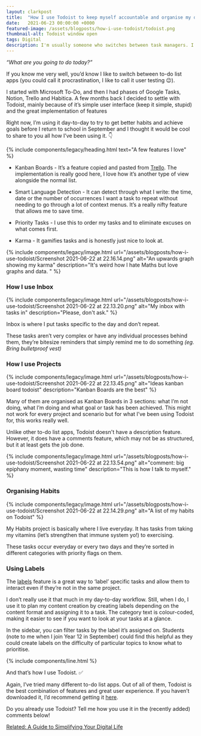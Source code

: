 ```yaml
---
layout: clarkpost
title:  "How I use Todoist to keep myself accountable and organise my day."
date:   2021-06-23 00:00:00 +0000
featured-image: /assets/blogposts/how-i-use-todoist/todoist.png
thumbnail-alt: Todoist window open
tags: Digital
description: I'm usually someone who switches between task managers. I'm settling on Todoist.
---
```

_“What are you going to do today?”_

If you know me very well, you’d know I like to switch between to-do list apps (you could call it procrastination, I like to call it user testing 😉). 

I started with Microsoft To-Do, and then I had phases of Google Tasks, Notion, Trello and Habitica. A few months back I decided to settle with Todoist, mainly because of it’s simple user interface (keep it simple, stupid) and the great implementation of features 

Right now, I’m using it day-to-day to try to get better habits and achieve goals before I return to school in September and I thought it would be cool to share to you all how I’ve been using it. 👇

{% include components/legacy/heading.html text="A few features I love" %}

* Kanban Boards - It’s a feature copied and pasted from [Trello](https://trello.com/). The implementation is really good here, I love how it’s another type of view alongside the normal list. 

* Smart Language Detection - It can detect through what I write: the time, date or the number of occurrences I want a task to repeat without needing to go through a lot of context menus. It’s a really nifty feature that allows me to save time. 

* Priority Tasks - I use this to order my tasks and to eliminate excuses on what comes first.

* Karma - It gamifies tasks and is honestly just nice to look at.

{% include components/legacy/image.html url="/assets/blogposts/how-i-use-todoist/Screenshot 2021-06-22 at 22.16.14.png" alt="An upwards graph showing my karma" description="It's weird how I hate Maths but love graphs and data. " %}

### How I use Inbox

{% include components/legacy/image.html url="/assets/blogposts/how-i-use-todoist/Screenshot 2021-06-22 at 22.13.20.png" alt="My inbox with tasks in" description="Please, don't ask." %}

Inbox is where I put tasks specific to the day and don’t repeat. 

These tasks aren’t very complex or have any individual processes behind them, they’re bitesize reminders that simply remind me to do something _(eg. Bring bulletproof vest)_


### How I use Projects

{% include components/legacy/image.html url="/assets/blogposts/how-i-use-todoist/Screenshot 2021-06-22 at 22.13.45.png" alt="Ideas kanban board todoist" description="Kanban Boards are the best" %}

Many of them are organised as Kanban Boards in 3 sections: what I’m not doing, what I’m doing and what goal or task has been achieved. This might not work for every project and scenario but for what I’ve been using Todoist for, this works really well. 

Unlike other to-do list apps, Todoist doesn't have a description feature. However, it does have a comments feature, which may not be as structured, but it at least gets the job done. 

{% include components/legacy/image.html url="/assets/blogposts/how-i-use-todoist/Screenshot 2021-06-22 at 22.13.54.png" alt="comment: big epiphany moment, wasting time" description="This is how I talk to myself." %}

### Organising Habits

{% include components/legacy/image.html url="/assets/blogposts/how-i-use-todoist/Screenshot 2021-06-22 at 22.14.29.png" alt="A list of my habits on Todoist" %}

My Habits project is basically where I live everyday. It has tasks from taking my vitamins (let’s strengthen that immune system yo!) to exercising. 

These tasks occur everyday or every two days and they’re sorted in different categories with priority flags on them.


### Using Labels

The [labels](https://youtu.be/Ekbpnu--uxQ) feature is a great way to ‘label’ specific tasks and allow them to interact even if they’re not in the same project. 

I don’t really use it that much in my day-to-day workflow. Still, when I do, I use it to plan my content creation by creating labels depending on the content format and assigning it to a task. The category text is colour-coded, making it easier to see if you want to look at your tasks at a glance. 

In the sidebar, you can filter tasks by the label it’s assigned on. Students (note to me when I join Year 12 in September) could find this helpful as they could create labels on the difficulty of particular topics to know what to prioritise. 

{% include   components/line.html %}

And that’s how I use Todoist. ✅

Again, I’ve tried many different to-do list apps. Out of all of them, Todoist is the best combination of features and great user experience. If you haven’t downloaded it, I’d recommend getting it [here](https://todoist.com/r/clark_narvas_yklnbb).

Do you already use Todoist? Tell me how you use it in the (recently added) comments below!

[Related: A Guide to Simplifying Your Digital Life](https://clarknarvas.com/2020/01/19/a-guide-to-simplifying-your-digital-life.html)

